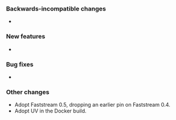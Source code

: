 <!-- Delete the sections that don't apply -->

### Backwards-incompatible changes

-

### New features

-

### Bug fixes

-

### Other changes

- Adopt Faststream 0.5, dropping an earlier pin on Faststream 0.4.
- Adopt UV in the Docker build.
